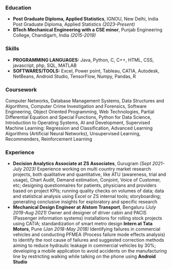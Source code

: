 ### Education
- **Post Graduate Diploma, Applied Statistics**, IGNOU, New Delhi, India	Post Graduate Diploma, Applied Statistics _(2023-Present)_
- **BTech Mechanical Engineering with a CSE minor**, Punjab Engineering College, Chandigarh, India _(2015-2019)_

### Skills
- **PROGRAMMING LANGUAGES:** Java, Python, C, C++, HTML, CSS, javascript, php, SQL, MATLAB
- **SOFTWARES/TOOLS:** Excel, Power point, Tableau, CATIA, Autodesk, NetBeans, Android Studio, TensorFlow, Numpy, Pandas, R

### Coursework
Computer Networks, Database Management Systems, Data Structures and Algorithms, Computer Crime Investigation and Forensics, Software Engineering, Object Oriented Programming, Web Technologies, Partial Differential Equation and Special Functions, Python for Data Science, Introduction to Operating Systems, AI and Development, Supervised Machine Learning: Regression and Classification, Advanced Learning Algorithms (Artificial Neural Networks), Unsupervised Learning, Recommenders, Reinforcement Learning  

### Experience
- **Decision Analytics Associate at ZS Associates**, Gurugram _(Sept 2021-July 2023)_
Experience working on multi country market research projects, both qualitative and quantitative, like ATU (awareness, trial and usage), Chart Audit, Demand estimation, Conjoint, Voice of Customer, etc; designing questionnaires for patients, physicians and providers based on project KPIs; running quality checks on volumes of data; data and statistical analysis using Excel or ZS internal tools; storyboarding; generating conclusive insights for exploratory and specific research
- **Mechanical Design Engineer at Alstom Transport**, Bengaluru _(July 2019-Aug 2021)_
Owner and designer of driver cabin and PACIS (Passenger information systems) installations for rolling stock projects using CATIA; standardization of smart metro design
**Intern at Tata Motors**, Pune _(Jan 2018-May 2018)_
Identifying failures in commercial vehicles and conducting PFMEA (Process failure mode effects analysis) to identify the root cause of failures and suggested correction methods aiming to reduce hydraulic leakage in commercial vehicles by 30%; developing a mobile application to avoid accidents on the manufacturing line by restricting walking while talking on the phone using **Android Studio**

